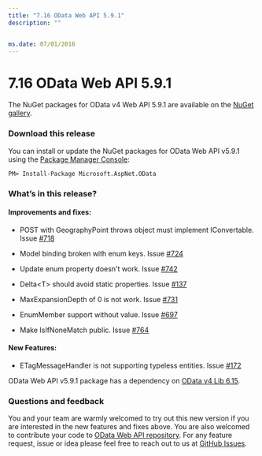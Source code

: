 ```yaml
---
title: "7.16 OData Web API 5.9.1"
description: ""


ms.date: 07/01/2016
---
```

# 7.16 OData Web API 5.9.1

The NuGet packages for OData v4 Web API 5.9.1 are available on the [NuGet gallery](https://www.nuget.org/).

### Download this release

You can install or update the NuGet packages for OData Web API v5.9.1 using the [Package Manager Console](https://docs.nuget.org/docs/start-here/using-the-package-manager-console):

```
PM> Install-Package Microsoft.AspNet.OData
```

### What’s in this release?

#### Improvements and fixes:

* POST with GeographyPoint throws object must implement IConvertable. Issue [#718](https://github.com/OData/WebApi/issues/718)

* Model binding broken with enum keys. Issue [#724](https://github.com/OData/WebApi/issues/724)

* Update enum property doesn't work. Issue [#742](https://github.com/OData/WebApi/issues/742)

* Delta&lt;T&gt; should avoid static properties. Issue [#137](https://github.com/OData/WebApi/issues/137) 

* MaxExpansionDepth of 0 is not work. Issue [#731](https://github.com/OData/WebApi/issues/731)

* EnumMember support without value. Issue [#697](https://github.com/OData/WebApi/issues/697)

* Make IsIfNoneMatch public. Issue [#764](https://github.com/OData/WebApi/issues/764)

#### New Features:

* ETagMessageHandler is not supporting typeless entities. Issue [#172](https://github.com/OData/WebApi/issues/172)

OData Web API v5.9.1 package has a dependency on [OData v4 Lib 6.15](https://odata.github.io/odata.net/#ODL-6.15.0).

### Questions and feedback

You and your team are warmly welcomed to try out this new version if you are interested in the new features and fixes above. You are also welcomed to contribute your code to [OData Web API repository](https://github.com/OData/WebApi). For any feature request, issue or idea please feel free to reach out to us at 
[GitHub Issues](https://github.com/OData/WebApi/issues). 
